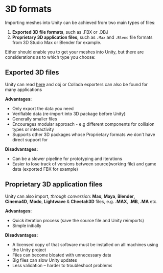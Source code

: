 3D formats
==========

Importing meshes into Unity can be achieved from two main types of files: 
1. __Exported 3D file formats__, such as .FBX or .OBJ
1. __Proprietary 3D application files__, such as `.Max` and `.Blend` file formats from 3D Studio Max or Blender for example.

Either should enable you to get your meshes into Unity, but there are considerations as to which type you choose: 

Exported 3D files
-----------------

Unity can read [here](HOWTO-exportFBX|.FBX]],__.dae__(Collada),__.3DS__,__.dxf__and__.obj__files,FBXexporterscanbefound[[http://autodesk.com/fbx.html) and obj or Collada exporters can also be found for many applications

__Advantages:__
* Only export the data you need
* Verifiable data (re-import into 3D package before Unity)
* Generally smaller files
* Encourages modular approach - e.g different components for collision types or interactivity
* Supports other 3D packages whose Proprietary formats we don't have direct support for

__Disadvantages:__
* Can be a slower pipeline for prototyping and iterations
* Easier to lose track of versions between source(working file) and game data (exported FBX for example)


Proprietary 3D application files
--------------------------------


Unity can also import, _through conversion_:  __Max__, __Maya__, __Blender__, __Cinema4D__, __Modo__, __Lightwave__ & __Cheetah3D__ files, e.g. __.MAX__, __.MB__, __.MA__ etc.

__Advantages:__
* Quick iteration process (save the source file and Unity reimports)
* Simple initially

__Disadvantages:__
* A licensed copy of that software must be installed on all machines using the Unity project
* Files can become bloated with unnecessary data
* Big files can slow Unity updates
* Less validation – harder to troubleshoot problems

